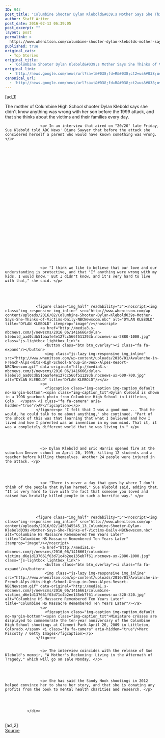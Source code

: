 ```yaml
---
ID: 943
post_title: 'Columbine Shooter Dylan Klebold&#039;s Mother Says She Thinks of Victims Daily &#8211; NBCNews.com'
author: Staff Writer
post_date: 2016-02-13 06:39:05
post_excerpt: ""
layout: post
permalink: >
  https://www.whenitson.com/columbine-shooter-dylan-klebolds-mother-says-she-thinks-of-victims-daily-nbcnews-com/
published: true
original_cats:
  - Top Stories
original_title:
  - 'Columbine Shooter Dylan Klebold&#039;s Mother Says She Thinks of Victims Daily - NBCNews.com'
original_link:
  - 'http://news.google.com/news/url?sa=t&#038;fd=R&#038;ct2=us&#038;usg=AFQjCNHX66QPjrEFYoSEz6qyltoIpVOQww&#038;clid=c3a7d30bb8a4878e06b80cf16b898331&#038;cid=52779045996831&#038;ei=h8--VqjFKsbXhAHNgpigAw&#038;url=http://www.nbcnews.com/news/us-news/columbine-shooter-dylan-klebold-s-mother-says-she-thinks-victims-n517971'
canonical_url:
  - 'http://news.google.com/news/url?sa=t&#038;fd=R&#038;ct2=us&#038;usg=AFQjCNHX66QPjrEFYoSEz6qyltoIpVOQww&#038;clid=c3a7d30bb8a4878e06b80cf16b898331&#038;cid=52779045996831&#038;ei=h8--VqjFKsbXhAHNgpigAw&#038;url=http://www.nbcnews.com/news/us-news/columbine-shooter-dylan-klebold-s-mother-says-she-thinks-victims-n517971'
---
```

 [ad_1]
<br><div itemprop="articleBody" readability="78.017159199237">
                    <p> The mother of Columbine High School shooter Dylan Klebold says she didn't know anything was wrong with her son before the 1999 attack, and that she thinks about the victims and their families every day. </p>
                
              
              
              
                    <p> In an interview that aired on "20/20" late Friday, Sue Klebold told ABC News' Diane Sawyer that before the attack she considered herself a parent who would have known something was wrong. </p>
                
              
              
              
                
              
              
              
                
                
                
                
                
                
                
                    
                
                
                
                
                
                
                
                
                
                
              
              
              
                    <p> "I think we like to believe that our love and our understanding is protective, and that 'If anything were wrong with my kids, I would know.' But I didn't know, and it's very hard to live with that," she said. </p>
                
              
                    
              
              
                  <figure class="img_half" readability="3"><noscript><img class="img-responsive img_inline" src="http://www.whenitson.com/wp-content/uploads/2016/02/Columbine-Shooter-Dylan-Klebold039s-Mother-Says-She-Thinks-of-Victims-Daily-NBCNewscom.nbc" alt="DYLAN KLEBOLD" title="DYLAN KLEBOLD" itemprop="image"/></noscript>
                    <a href="http://media3.s-nbcnews.com/j/newscms/2016_06/1416666/dylan-klebold_aad0cdb51baafe4e127cc566f511293b.nbcnews-ux-2880-1000.jpg" class="js-lightbox lightbox_link">
                      <button class="btn btn_overlay"><i class="fa fa-expand"/></button>
                      <img class="js-lazy img-responsive img_inline" src="http://www.whenitson.com/wp-content/uploads/2016/01/Avalanche-in-French-Alps-Hits-High-School-Group-in-Deux-Alpes-Resort-NBCNewscom.gif" data-original="http://media3.s-nbcnews.com/j/newscms/2016_06/1416666/dylan-klebold_aad0cdb51baafe4e127cc566f511293b.nbcnews-ux-600-700.jpg" alt="DYLAN KLEBOLD" title="DYLAN KLEBOLD"/></a>
                    <p>
                      <figcaption class="img-caption img-caption_default no-margin-bottom"><span class="img-caption_txt">Dylan Klebold is shown in a 1998 yearbook photo from Columbine High School in Littleton, Colo.  </span> <i class="fa fa-camera" aria-hidden="true"/>AP</figcaption></p>
                  </figure><p> "I felt that I was a good mom ... That he would, he could talk to me about anything," she continued. "Part of the shock of this was that learning that what I believed and how I lived and how I parented was an invention in my own mind. That it, it was a completely different world that he was living in." </p>
                
              
              
              
                    <p> Dylan Klebold and Eric Harris opened fire at the suburban Denver school on April 20, 1999, killing 12 students and a teacher before killing themselves. Another 24 people were injured in the attack. </p>
                
              
              
              
                    <p> "There is never a day that goes by where I don't think of the people that Dylan harmed," Sue Klebold said, adding that, "It is very hard to live with the fact that someone you loved and raised has brutally killed people in such a horrific way." </p>
                
              
              
              
                  <figure class="img_half" readability="5"><noscript><img class="img-responsive img_inline" src="http://www.whenitson.com/wp-content/uploads/2016/02/1455345545_13_Columbine-Shooter-Dylan-Klebold039s-Mother-Says-She-Thinks-of-Victims-Daily-NBCNewscom.nbc" alt="Columbine HS Massacre Remembered Ten Years Later" title="Columbine HS Massacre Remembered Ten Years Later" itemprop="image"/></noscript>
                    <a href="http://media1.s-nbcnews.com/j/newscms/2016_06/1416661/columbine-victims_d6e1d137661f03d71c4b2ee135eb7f61.nbcnews-ux-2880-1000.jpg" class="js-lightbox lightbox_link">
                      <button class="btn btn_overlay"><i class="fa fa-expand"/></button>
                      <img class="js-lazy img-responsive img_inline" src="http://www.whenitson.com/wp-content/uploads/2016/01/Avalanche-in-French-Alps-Hits-High-School-Group-in-Deux-Alpes-Resort-NBCNewscom.gif" data-original="http://media1.s-nbcnews.com/j/newscms/2016_06/1416661/columbine-victims_d6e1d137661f03d71c4b2ee135eb7f61.nbcnews-ux-320-320.jpg" alt="Columbine HS Massacre Remembered Ten Years Later" title="Columbine HS Massacre Remembered Ten Years Later"/></a>
                    <p>
                      <figcaption class="img-caption img-caption_default no-margin-bottom"><span class="img-caption_txt">Miniature crosses are displayed to commemorate the ten-year anniversary of the Columbine High School shootings at Clement Park April 20, 2009 in Littleton, Colorado.</span> <i class="fa fa-camera" aria-hidden="true"/>Marc Piscotty / Getty Images</figcaption></p>
                  </figure>
              
              
                    <p> The interview coincides with the release of Sue Klebold's memoir, "A Mother's Reckoning: Living in the Aftermath of Tragedy," which will go on sale Monday. </p>
                
              
              
              
                    <p> She has said the Sandy Hook shootings in 2012 helped convince her to share her story, and that she is donating any profits from the book to mental health charities and research. </p>
                
              
              
              
              </div>
<br>[ad_2]
<br><a href="http://news.google.com/news/url?sa=t&#038;fd=R&#038;ct2=us&#038;usg=AFQjCNHX66QPjrEFYoSEz6qyltoIpVOQww&#038;clid=c3a7d30bb8a4878e06b80cf16b898331&#038;cid=52779045996831&#038;ei=h8--VqjFKsbXhAHNgpigAw&#038;url=http://www.nbcnews.com/news/us-news/columbine-shooter-dylan-klebold-s-mother-says-she-thinks-victims-n517971">Source </a>